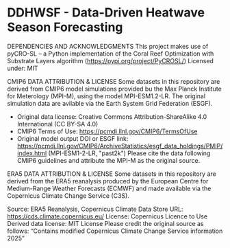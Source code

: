 # DDHWSF - Data-Driven Heatwave Season Forecasting

DEPENDENCIES AND ACKNOWLEDGMENTS
This project makes use of pyCRO-SL – a Python implementation of the Coral Reef Optimization with Substrate Layers algorithm (https://pypi.org/project/PyCROSL/)
Licensed under: MIT

CMIP6 DATA ATTRIBUTION & LICENSE
Some datasets in this repository are derived from CMIP6 model simulations provided bu the Max Planck Institute for Meterology (MPI-M), using the model MPI-ESM1.2-LR. The original simulation data are avilable via the Earth System Grid Federation (ESGF).
- Original data license: Creative Commons Attribution-ShareAlike 4.0 International (CC BY-SA 4.0)
- CMIP6 Terms of Use: https://pcmdi.llnl.gov/CMIP6/TermsOfUse
- Original model output DOI or ESGF link: https://pcmdi.llnl.gov/CMIP6/ArchiveStatistics/esgf_data_holdings/PMIP/index.html (MPI-ESM1-2-LR, "past2k")
Please cite the data following CMIP6 guidelines and attribute the MPI-M as the original source.

ERA5 DATA ATTRIBUTION & LICENSE
Some datasets in this repository are derived from the ERA5 reanalysis produced by the European Centre for Medium-Range Weather Forecasts (ECMWF) and made available via the Copernicus Climate Change Service (C3S).

Source: ERA5 Reanalysis, Copernicus Climate Data Store
URL: https://cds.climate.copernicus.eu/
License: Copernicus Licence to Use
Derived data license: MIT License
Please credit the original source as follows:
“Contains modified Copernicus Climate Change Service information 2025”
